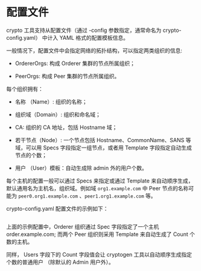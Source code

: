 # 配置文件

crypto 工具支持从配置文件（通过 -config 参数指定，通常命名为 crypto-config.yaml） 中计入 YAML 格式的配置模板信息。

一般情况下，配置文件中会指定网络的拓扑结构，可以指定两类组织的信息:

- OrdererOrgs: 构成 Orderer 集群的节点所属组织；

- PeerOrgs: 构成 Peer 集群的节点所属组织。

每个组织拥有：

- 名称 （Name）: 组织的名称；

- 组织域（Domain）: 组织和命名域；

- CA: 组织的 CA 地址，包括 Hostname 域；

- 若干节点（Node）: 一个节点包括 Hostname、CommonName、SANS  等域，可以用 Specs 字段指定一组节点，或者用 Template 字段指定自动生成节点的个数；

- 用户 （User）模板：自动生成除 admin 外的用户个数。

每个主机的配置一般可以通过 Specs 来指定或通过 Template 来自动顺序生成，默认通用名为主机名，组织域。例如域 `org1.example.com` 中 Peer 节点的名称可能为 `peer0.org1.example.com` 、`peer1.org1.example.com` 等。

crypto-config.yaml 配置文件的示例如下：

```

```

上面的示例配置中，Orderer 组织通过 Spec 字段指定了一个主机 order.example.com; 而两个 Peer 组织则采用 Template 来自动生成了 Count 个数的主机。

同样， Users 字段下的 Count 字段值会让 cryptogen 工具以自动顺序生成指定个数的普通用户 （除默认的 Admin 用户外）。
